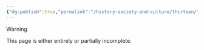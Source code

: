 ```yaml
---
{"dg-publish":true,"permalink":"/history-society-and-culture/thirteen/","noteIcon":"default"}
---
```

  
>[!warning] 
>This page is either entirely or partially incomplete. 

